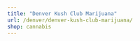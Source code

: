 ```yaml
---
title: "Denver Kush Club Marijuana"
url: /denver/denver-kush-club-marijuana/
shop: cannabis
---
```

